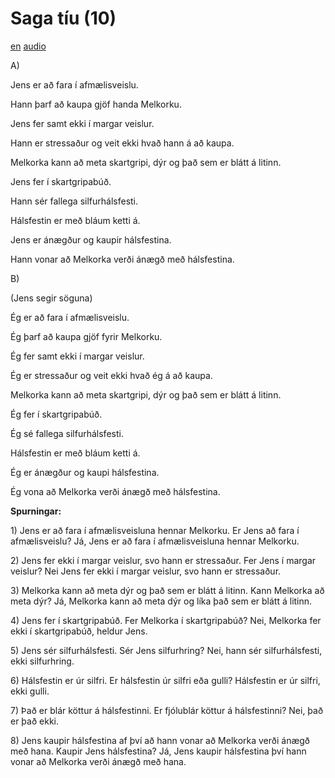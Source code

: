 # Saga tíu (10)

[en](../en/story_10.md)
[audio](../audio/story_10.mp3)

A\)

Jens er að fara í afmælisveislu.

Hann þarf að kaupa gjöf handa Melkorku.

Jens fer samt ekki í margar veislur.

Hann er stressaður og veit ekki hvað hann á að kaupa.

Melkorka kann að meta skartgripi, dýr og það sem er blátt á litinn.

Jens fer í skartgripabúð.

Hann sér fallega silfurhálsfesti.

Hálsfestin er með bláum ketti á.

Jens er ánægður og kaupir hálsfestina.

Hann vonar að Melkorka verði ánægð með hálsfestina.

B\)

(Jens segir söguna)

Ég er að fara í afmælisveislu.

Ég þarf að kaupa gjöf fyrir Melkorku.

Ég fer samt ekki í margar veislur.

Ég er stressaður og veit ekki hvað ég á að kaupa.

Melkorka kann að meta skartgripi, dýr og það sem er blátt á litinn.

Ég fer í skartgripabúð.

Ég sé fallega silfurhálsfesti.

Hálsfestin er með bláum ketti á.

Ég er ánægður og kaupi hálsfestina.

Ég vona að Melkorka verði ánægð með hálsfestina.

**Spurningar:**

1\) Jens er að fara í afmælisveisluna hennar Melkorku. Er Jens að fara í
afmælisveislu? Já, Jens er að fara í afmælisveisluna hennar Melkorku.

2\) Jens fer ekki í margar veislur, svo hann er stressaður. Fer Jens í
margar veislur? Nei Jens fer ekki í margar veislur, svo hann er
stressaður.

3\) Melkorka kann að meta dýr og það sem er blátt á litinn. Kann
Melkorka að meta dýr? Já, Melkorka kann að meta dýr og líka það sem er
blátt á litinn.

4\) Jens fer í skartgripabúð. Fer Melkorka í skartgripabúð? Nei,
Melkorka fer ekki í skartgripabúð, heldur Jens.

5\) Jens sér silfurhálsfesti. Sér Jens silfurhring? Nei, hann sér
silfurhálsfesti, ekki silfurhring.

6\) Hálsfestin er úr silfri. Er hálsfestin úr silfri eða gulli?
Hálsfestin er úr silfri, ekki gulli.

7\) Það er blár köttur á hálsfestinni. Er fjólublár köttur á
hálsfestinni? Nei, það er það ekki.

8\) Jens kaupir hálsfestina af því að hann vonar að Melkorka verði ánægð
með hana. Kaupir Jens hálsfestina? Já, Jens kaupir hálsfestina því hann
vonar að Melkorka verði ánægð með hana.
